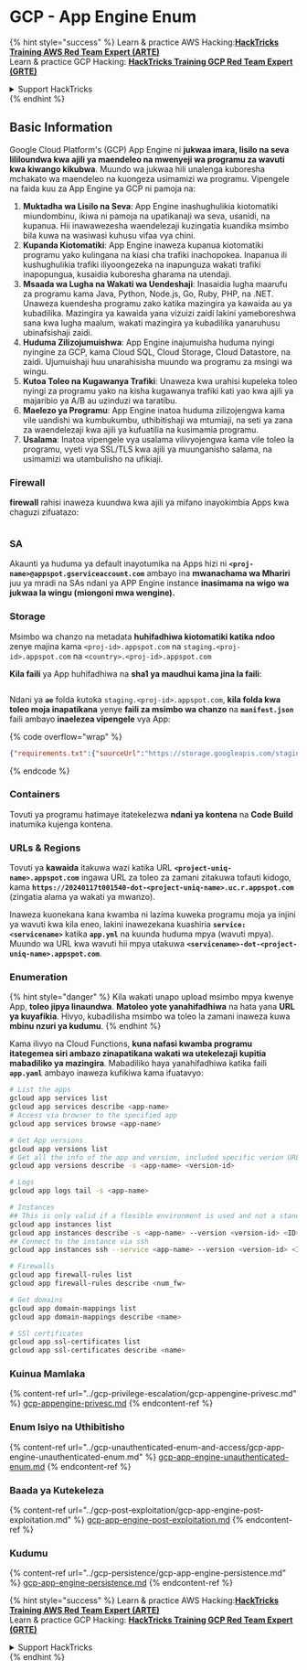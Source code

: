 # GCP - App Engine Enum

{% hint style="success" %}
Learn & practice AWS Hacking:<img src="../../../.gitbook/assets/image (1).png" alt="" data-size="line">[**HackTricks Training AWS Red Team Expert (ARTE)**](https://training.hacktricks.xyz/courses/arte)<img src="../../../.gitbook/assets/image (1).png" alt="" data-size="line">\
Learn & practice GCP Hacking: <img src="../../../.gitbook/assets/image (2).png" alt="" data-size="line">[**HackTricks Training GCP Red Team Expert (GRTE)**<img src="../../../.gitbook/assets/image (2).png" alt="" data-size="line">](https://training.hacktricks.xyz/courses/grte)

<details>

<summary>Support HackTricks</summary>

* Check the [**subscription plans**](https://github.com/sponsors/carlospolop)!
* **Join the** 💬 [**Discord group**](https://discord.gg/hRep4RUj7f) or the [**telegram group**](https://t.me/peass) or **follow** us on **Twitter** 🐦 [**@hacktricks\_live**](https://twitter.com/hacktricks\_live)**.**
* **Share hacking tricks by submitting PRs to the** [**HackTricks**](https://github.com/carlospolop/hacktricks) and [**HackTricks Cloud**](https://github.com/carlospolop/hacktricks-cloud) github repos.

</details>
{% endhint %}

## Basic Information <a href="#reviewing-app-engine-configurations" id="reviewing-app-engine-configurations"></a>

Google Cloud Platform's (GCP) App Engine ni **jukwaa imara, lisilo na seva lililoundwa kwa ajili ya maendeleo na mwenyeji wa programu za wavuti kwa kiwango kikubwa**. Muundo wa jukwaa hili unalenga kuboresha mchakato wa maendeleo na kuongeza usimamizi wa programu. Vipengele na faida kuu za App Engine ya GCP ni pamoja na:

1. **Muktadha wa Lisilo na Seva**: App Engine inashughulikia kiotomatiki miundombinu, ikiwa ni pamoja na upatikanaji wa seva, usanidi, na kupanua. Hii inawawezesha waendelezaji kuzingatia kuandika msimbo bila kuwa na wasiwasi kuhusu vifaa vya chini.
2. **Kupanda Kiotomatiki**: App Engine inaweza kupanua kiotomatiki programu yako kulingana na kiasi cha trafiki inachopokea. Inapanua ili kushughulikia trafiki iliyoongezeka na inapunguza wakati trafiki inapopungua, kusaidia kuboresha gharama na utendaji.
3. **Msaada wa Lugha na Wakati wa Uendeshaji**: Inasaidia lugha maarufu za programu kama Java, Python, Node.js, Go, Ruby, PHP, na .NET. Unaweza kuendesha programu zako katika mazingira ya kawaida au ya kubadilika. Mazingira ya kawaida yana vizuizi zaidi lakini yameboreshwa sana kwa lugha maalum, wakati mazingira ya kubadilika yanaruhusu ubinafsishaji zaidi.
4. **Huduma Zilizojumuishwa**: App Engine inajumuisha huduma nyingi nyingine za GCP, kama Cloud SQL, Cloud Storage, Cloud Datastore, na zaidi. Ujumuishaji huu unarahisisha muundo wa programu za msingi wa wingu.
5. **Kutoa Toleo na Kugawanya Trafiki**: Unaweza kwa urahisi kupeleka toleo nyingi za programu yako na kisha kugawanya trafiki kati yao kwa ajili ya majaribio ya A/B au uzinduzi wa taratibu.
6. **Maelezo ya Programu**: App Engine inatoa huduma zilizojengwa kama vile uandishi wa kumbukumbu, uthibitishaji wa mtumiaji, na seti ya zana za waendelezaji kwa ajili ya kufuatilia na kusimamia programu.
7. **Usalama**: Inatoa vipengele vya usalama vilivyojengwa kama vile toleo la programu, vyeti vya SSL/TLS kwa ajili ya muunganisho salama, na usimamizi wa utambulisho na ufikiaji.

### Firewall

**firewall** rahisi inaweza kuundwa kwa ajili ya mifano inayokimbia Apps kwa chaguzi zifuatazo:

<figure><img src="../../../.gitbook/assets/image (246).png" alt=""><figcaption></figcaption></figure>

### SA

Akaunti ya huduma ya default inayotumika na Apps hizi ni **`<proj-name>@appspot.gserviceaccount.com`** ambayo ina **mwanachama wa Mhariri** juu ya mradi na SAs ndani ya APP Engine instance **inasimama na wigo wa jukwaa la wingu (miongoni mwa wengine).**

### Storage

Msimbo wa chanzo na metadata **huhifadhiwa kiotomatiki katika ndoo** zenye majina kama `<proj-id>.appspot.com` na `staging.<proj-id>.appspot.com` na `<country>.<proj-id>.appspot.com`

**Kila faili** ya App huhifadhiwa na **sha1 ya maudhui kama jina la faili**:

<figure><img src="../../../.gitbook/assets/image (82).png" alt=""><figcaption></figcaption></figure>

Ndani ya **`ae`** folda kutoka `staging.<proj-id>.appspot.com`, **kila folda kwa toleo moja inapatikana** yenye **faili za msimbo wa chanzo** na **`manifest.json`** faili ambayo **inaelezea vipengele** vya App:

{% code overflow="wrap" %}
```json
{"requirements.txt":{"sourceUrl":"https://storage.googleapis.com/staging.onboarding-host-98efbf97812843.appspot.com/a270eedcbe2672c841251022b7105d340129d108","sha1Sum":"a270eedc_be2672c8_41251022_b7105d34_0129d108"},"main_test.py":{"sourceUrl":"https://storage.googleapis.com/staging.onboarding-host-98efbf97812843.appspot.com/0ca32fd70c953af94d02d8a36679153881943f32","sha1Sum":"0ca32fd7_0c953af9_4d02d8a ...
```
{% endcode %}

### Containers

Tovuti ya programu hatimaye itatekelezwa **ndani ya kontena** na **Code Build** inatumika kujenga kontena.

### URLs & Regions

Tovuti ya **kawaida** itakuwa wazi katika URL **`<project-uniq-name>.appspot.com`** ingawa URL za toleo za zamani zitakuwa tofauti kidogo, kama **`https://20240117t001540-dot-<project-uniq-name>.uc.r.appspot.com`** (zingatia alama ya wakati ya mwanzo).

Inaweza kuonekana kana kwamba ni lazima kuweka programu moja ya injini ya wavuti kwa kila eneo, lakini inawezekana kuashiria **`service: <servicename>`** katika **`app.yml`** na kuunda huduma mpya (wavuti mpya). Muundo wa URL kwa wavuti hii mpya utakuwa **`<servicename>-dot-<project-uniq-name>.appspot.com`**.

### Enumeration

{% hint style="danger" %}
Kila wakati unapo upload msimbo mpya kwenye App, **toleo jipya linaundwa**. **Matoleo yote yanahifadhiwa** na hata yana **URL ya kuyafikia**. Hivyo, kubadilisha msimbo wa toleo la zamani inaweza kuwa **mbinu nzuri ya kudumu**.
{% endhint %}

Kama ilivyo na Cloud Functions, **kuna nafasi kwamba programu itategemea siri ambazo zinapatikana wakati wa utekelezaji kupitia mabadiliko ya mazingira**. Mabadiliko haya yanahifadhiwa katika faili **`app.yaml`** ambayo inaweza kufikiwa kama ifuatavyo:
```bash
# List the apps
gcloud app services list
gcloud app services describe <app-name>
# Access via browser to the specified app
gcloud app services browse <app-name>

# Get App versions
gcloud app versions list
# Get all the info of the app and version, included specific verion URL and the env
gcloud app versions describe -s <app-name> <version-id>

# Logs
gcloud app logs tail -s <app-name>

# Instances
## This is only valid if a flexible environment is used and not a standard one
gcloud app instances list
gcloud app instances describe -s <app-name> --version <version-id> <ID>
## Connect to the instance via ssh
gcloud app instances ssh --service <app-name> --version <version-id> <ID>

# Firewalls
gcloud app firewall-rules list
gcloud app firewall-rules describe <num_fw>

# Get domains
gcloud app domain-mappings list
gcloud app domain-mappings describe <name>

# SSl certificates
gcloud app ssl-certificates list
gcloud app ssl-certificates describe <name>
```
### Kuinua Mamlaka

{% content-ref url="../gcp-privilege-escalation/gcp-appengine-privesc.md" %}
[gcp-appengine-privesc.md](../gcp-privilege-escalation/gcp-appengine-privesc.md)
{% endcontent-ref %}

### Enum Isiyo na Uthibitisho

{% content-ref url="../gcp-unauthenticated-enum-and-access/gcp-app-engine-unauthenticated-enum.md" %}
[gcp-app-engine-unauthenticated-enum.md](../gcp-unauthenticated-enum-and-access/gcp-app-engine-unauthenticated-enum.md)
{% endcontent-ref %}

### Baada ya Kutekeleza

{% content-ref url="../gcp-post-exploitation/gcp-app-engine-post-exploitation.md" %}
[gcp-app-engine-post-exploitation.md](../gcp-post-exploitation/gcp-app-engine-post-exploitation.md)
{% endcontent-ref %}

### Kudumu

{% content-ref url="../gcp-persistence/gcp-app-engine-persistence.md" %}
[gcp-app-engine-persistence.md](../gcp-persistence/gcp-app-engine-persistence.md)
{% endcontent-ref %}

{% hint style="success" %}
Learn & practice AWS Hacking:<img src="../../../.gitbook/assets/image (1).png" alt="" data-size="line">[**HackTricks Training AWS Red Team Expert (ARTE)**](https://training.hacktricks.xyz/courses/arte)<img src="../../../.gitbook/assets/image (1).png" alt="" data-size="line">\
Learn & practice GCP Hacking: <img src="../../../.gitbook/assets/image (2).png" alt="" data-size="line">[**HackTricks Training GCP Red Team Expert (GRTE)**<img src="../../../.gitbook/assets/image (2).png" alt="" data-size="line">](https://training.hacktricks.xyz/courses/grte)

<details>

<summary>Support HackTricks</summary>

* Check the [**subscription plans**](https://github.com/sponsors/carlospolop)!
* **Join the** 💬 [**Discord group**](https://discord.gg/hRep4RUj7f) or the [**telegram group**](https://t.me/peass) or **follow** us on **Twitter** 🐦 [**@hacktricks\_live**](https://twitter.com/hacktricks\_live)**.**
* **Share hacking tricks by submitting PRs to the** [**HackTricks**](https://github.com/carlospolop/hacktricks) and [**HackTricks Cloud**](https://github.com/carlospolop/hacktricks-cloud) github repos.

</details>
{% endhint %}

